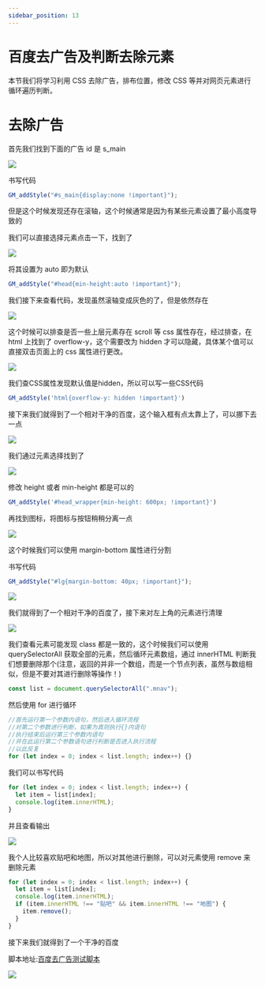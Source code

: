 ```yaml
---
sidebar_position: 13
---
```


# 百度去广告及判断去除元素

本节我们将学习利用 CSS 去除广告，排布位置，修改 CSS 等并对网页元素进行循环遍历判断。

# 去除广告

首先我们找到下面的广告 id 是 s_main

![](./img/13/1.png)

书写代码

```js
GM_addStyle("#s_main{display:none !important}");
```

但是这个时候发现还存在滚轴，这个时候通常是因为有某些元素设置了最小高度导致的

我们可以直接选择元素点击一下，找到了

![](./img/13/2.png)

将其设置为 auto 即为默认

```js
GM_addStyle("#head{min-height:auto !important}");
```

我们接下来查看代码，发现虽然滚轴变成灰色的了，但是依然存在

![](./img/13/3.png)

这个时候可以排查是否一些上层元素存在 scroll 等 css 属性存在，经过排查，在 html 上找到了 overflow-y，这个需要改为 hidden 才可以隐藏，具体某个值可以直接双击页面上的 css 属性进行更改。

![](./img/13/4.png)

我们查CSS属性发现默认值是hidden，所以可以写一些CSS代码

```js
GM_addStyle('html{overflow-y: hidden !important}')
```

接下来我们就得到了一个相对干净的百度，这个输入框有点太靠上了，可以挪下去一点

![](./img/13/5.png)

我们通过元素选择找到了

![](./img/13/6.png)

修改 height 或者 min-height 都是可以的

```js
GM_addStyle('#head_wrapper{min-height: 600px; !important}')
```

再找到图标，将图标与按钮稍稍分离一点

![](./img/13/7.png)

这个时候我们可以使用 margin-bottom 属性进行分割

书写代码

```js
GM_addStyle("#lg{margin-bottom: 40px; !important}");
```

![](./img/13/9.png)

我们就得到了一个相对干净的百度了，接下来对左上角的元素进行清理

![](./img/13/10.png)

我们查看元素可能发现 class 都是一致的，这个时候我们可以使用 querySelectorAll 获取全部的元素，然后循环元素数组，通过 innerHTML 判断我们想要删除那个(注意，返回的并非一个数组，而是一个节点列表，虽然与数组相似，但是不要对其进行删除等操作！)

```js
const list = document.querySelectorAll(".mnav");
```

然后使用 for 进行循环

```js
//首先运行第一个参数内语句，然后进入循环流程
//对第二个参数进行判断，如果为真则执行{}内语句
//执行结束后运行第三个参数内语句
//并在此运行第二个参数语句进行判断是否进入执行流程
//以此反复
for (let index = 0; index < list.length; index++) {}
```

我们可以书写代码

```js
for (let index = 0; index < list.length; index++) {
  let item = list[index];
  console.log(item.innerHTML);
}
```

并且查看输出

![](./img/13/11.png)

我个人比较喜欢贴吧和地图，所以对其他进行删除，可以对元素使用 remove 来删除元素

```js
for (let index = 0; index < list.length; index++) {
  let item = list[index];
  console.log(item.innerHTML);
  if (item.innerHTML !== "贴吧" && item.innerHTML !== "地图") {
    item.remove();
  }
}
```
接下来我们就得到了一个干净的百度

脚本地址:[百度去广告测试脚本](https://bbs.tampermonkey.net.cn/forum.php?mod=viewthread&tid=689)

![](./img/13/12.png)


